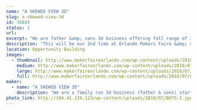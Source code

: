 ```yaml
---
name: "A SKEWED VIEW 3D"
slug: a-skewed-view-3d
id: 35024
status: 1
url: 
excerpt: "We are father &amp; sons 3d business offering full range of 3d services. Last year we did 3 new designs modeled, printed &amp; videos up every week &amp; ended up with over 200 by years end. This year we are focusing on getting our website up &amp; working on architectural renderings &amp; models too. We look forward to making new connections &amp; meeting new makers everyday. So stoked to be part of this makers faire as this was the biggest &amp; best maker show we have done to date."
description: "This will be our 2nd time at Orlando Makers Faire &amp; we are so stoked to be back. We are doing a lot more architectural modeling along with prototyping &amp; props. We never try to make copies of original designs but do our version of them, its our homage to all things we love. We design stuff I loved as a kid &amp; stuff my kids love. Make sure you check us out on YouTube as we have over 400 videos up atm &amp; we now do a weekly livestream Sundays Skewed Stream w/ Sholm &amp; Sons every Sunday at 9pm est., please make sure you subscribe &amp; ring bell as we always got new content coming out. Thanks for taking time to read description &amp; look forward to meeting everyone there. Make sure you swing by our tables &amp; say hi, we will also be bringing a lot of little 3d printed goodies for handouts too. Have a wonderful day. God bless"
location: Opportunity Building
images:
  - thumbnail: http://www.makerfaireorlando.com/wp-content/uploads/2018/07/OUR-RACKS-1.jpg
    medium: http://www.makerfaireorlando.com/wp-content/uploads/2018/07/OUR-RACKS-1.jpg
    large: http://www.makerfaireorlando.com/wp-content/uploads/2018/07/OUR-RACKS-1.jpg
    full: http://www.makerfaireorlando.com/wp-content/uploads/2018/07/OUR-RACKS-1.jpg
maker:
  - name: "A SKEWED VIEW 3D"
    description: "We are a family run 3d business (father & sons) started last year. We are working on the side from the house atm. We are doing 3 new designs a week for 2018 & are already over 90 designs done. you can find us on youtube & twitter. we put up the stl files for our designs on thingiverse & myminifactory all under A Skewed View 3d. We love to bring ideas to life, if you have any you want brought to reality hit us up. We absolutely love the 3d printing community, next to my family & church this is best community ever been part of. Thank you for reading our profile & have a wonderful day. God bless"
photo_link: http://104.41.139.123/wp-content/uploads/2018/07/BOYS-I.jpeg
---
```

